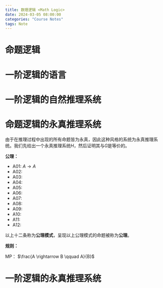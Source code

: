 ```yaml
---
title: 数理逻辑 <Math Logic>
date: 2024-03-05 08:00:00
categories: "Course Notes"
tags: Note
---
```


# 命题逻辑

# 一阶逻辑的语言

# 一阶逻辑的自然推理系统

# 命题逻辑的永真推理系统

由于在推理过程中出现的所有命题皆为永真，因此这种风格的系统为永真推理系统。我们先给出一个永真推理系统$H$，然后证明其与$G$是等价的。

**公理：**
- A01: $A \rightarrow A$
- A02: 
- A03: 
- A04: 
- A05: 
- A06: 
- A07: 
- A08: 
- A09: 
- A10: 
- A11: 
- A12:

以上十二条称为**公理模式**，呈现以上公理模式的命题被称为**公理**。

**规则：**

MP： $\frac{A \rightarrow B \qquad A}{B}$


# 一阶逻辑的永真推理系统